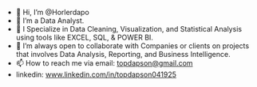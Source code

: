 - 👋 Hi, I’m @Horlerdapo
- 👀 I’m a Data Analyst.
- 🌱 I Specialize in Data Cleaning, Visualization, and Statistical Analysis using tools like EXCEL, SQL, & POWER BI.
- 💞️ I’m always open to collaborate with Companies or clients on projects that involves Data Analysis, Reporting, and Business Intelligence.
- 📫 How to reach me via email: topdapson@gmail.com
- linkedin: www.linkedin.com/in/topdapson041925

<!---
Horlerdapo/Horlerdapo is a ✨ special ✨ repository because its `README.md` (this file) appears on your GitHub profile.
You can click the Preview link to take a look at your changes.
--->
